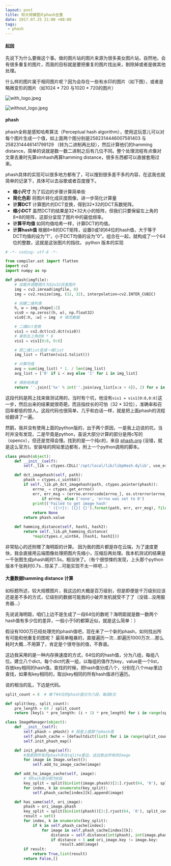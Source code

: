 ```yaml
---
layout: post
title: 较大规模图片phash去重
date: 2017.07.25 21:00 +08:00
tags: 
 - phash 
---
```


#### 起因
先说下为什么要做这个事。做的图片站的图片来源为很多美女图片站，自然地，会有很多重复的图片，而我的目标就是要把重复的图片找出来，剔除掉或者是做其他处理。

什么样的图片属于相同图片呢？因为会存在一些有水印的图片（如下图），或者是略微变形的图片（如1024 * 720 与1020 * 720的图片）

![with_logo.jpeg](http://upload-images.jianshu.io/upload_images/5574483-c69a8346c6734326.jpeg?imageMogr2/auto-orient/strip%7CimageView2/2/w/620)

![without_logo.jpeg](http://upload-images.jianshu.io/upload_images/5574483-4ab179eb94eaa54b.jpeg?imageMogr2/auto-orient/strip%7CimageView2/2/w/620)



#### phash

phash全称是感知哈希算法（Perceptual hash algorithm），使用这玩意儿可以对每个图片生成一个值，如上面两个图分别是2582314446007581403 与 2582314446141799129 （转为二进制再比较），然后计算他们的hamming distance，简单的说就是数一数二进制之后有几位不同。整个处理流程有点像对文章去重时先算simhash再算hamming distance，很多东西都可以直接套用过来。

phash具体的实现可以很多地方都有了，可以搜到很多差不多的内容，在这我也就简单的记录下，具体可以去谷歌或者百度搜下。
* **缩小尺寸** 为了后边的步骤计算简单些
* **简化色彩** 将图片转化成灰度图像，进一步简化计算量
* **计算DCT** 计算图片的DCT变换，得到32*32的DCT系数矩阵。
* **缩小DCT** 虽然DCT的结果是32*32大小的矩阵，但我们只要保留左上角的8\*8的矩阵，这部分呈现了图片中的最低频率。
* **计算平均值** 如同均值哈希一样，计算DCT的均值。
* **计算hash值** 根据8\*8的DCT矩阵，设置0或1的64位的hash值，大于等于DCT均值的设为”1”，小于DCT均值的设为“0”。组合在一起，就构成了一个64位的整数，这就是这张图片的指纹。
  python 版本的实现

```python
# -*- coding: utf-8 -*-

from compiler.ast import flatten
import cv2
import numpy as np

def pHash(imgfile):
    # 加载并调整图片为32x32灰度图片
    img = cv2.imread(imgfile, 0)
    img = cv2.resize(img, (32, 32), interpolation=cv2.INTER_CUBIC)

    # 创建二维列表
    h, w = img.shape[:2]
    vis0 = np.zeros((h, w), np.float32)
    vis0[:h, :w] = img  # 填充数据

    # 二维Dct变换
    vis1 = cv2.dct(cv2.dct(vis0))
    # 拿到左上角的8 * 8
    vis1 = vis1[0:8, 0:8]

    # 把二维list变成一维list
    img_list = flatten(vis1.tolist())

    # 计算均值
    avg = sum(img_list) * 1. / len(img_list)
    avg_list = ['0' if i < avg else '1' for i in img_list]

    # 得到哈希值
    return ''.join(['%x' % int(''.join(avg_list[x:x + 4]), 2) for x in range(0, 8 * 8, 4)])
```
这段代码是网上找来做测试用的，当时有个坑，他没有`vis1 = vis1[0:8,0:8]`这一步，然后出来的结果就很奇葩，而且指纹长的可怕（32 * 32位），准确率和召回率都低的惊人。这段代码也很简单，几乎和白话一样，就是把上面phash的流程给翻译了一遍。

然鹅，我并没有使用上面的python版的，出于两个原因，一是我上边说的坑，当时并没有发现，二是毕竟是python，虽说大部分计算的部分是用c写的（opencv），但还是觉得会慢。找到的是一个纯c的，来自 [phash.org](http://phash.org/) (没错，就是这么官方)。安装啥的网站里边都有，附上一个python调用的脚本。

```python
class pHash(object):
    def __init__(self):
        self._lib = ctypes.CDLL('/opt/local/lib/libpHash.dylib', use_errno=True)

    def dct_imagehash(self, path):
        phash = ctypes.c_uint64()
        if self._lib.ph_dct_imagehash(path, ctypes.pointer(phash)):
            errno_ = ctypes.get_errno()
            err, err_msg = (errno.errorcode[errno_], os.strerror(errno_)) \
                if errno_ else ('none', 'errno was set to 0')
            print(('Failed to get image hash'
                   ' ({!r}): [{}] {}').format(path, err, err_msg), file=sys.stderr)
            return None
        return phash.value

    def hamming_distance(self, hash1, hash2):
        return self._lib.ph_hamming_distance(
            *map(ctypes.c_uint64, [hash1, hash2]))
```
非常贴心的还附赠了海明距的计算。
因为我的图片都是存在云端，为了速度更快，我会直接用云端图像处理把图片先缩小，压缩后再处理。我本机测试的结果是一千张图生成phash耗时1.5s，相当快了。（有个很惊悚的发现，上头那个python版本千张耗时0.7s...惊呆了...可能实现不太一样吧...）

#### 大量数据hamming distance 计算
如标题所述，较大规模图片，我这边的大概是百万级别，但是即便是千万级别应该还是差不多的方式，亿级别的数据可能我的小破开发机就受不了了（没错...没用服务器...）

先说说海明距，咱们上边不是生成了一段64位的数呢？海明距就是数一数两个hash值有多少位的差异，一般小于5的都算近似，就是这么简单：）

假设有1000万已经处理完的phash值吧，现在来了一个新的phash，如何找出所有可能和他重复的图呢？
最简单粗暴的，直接遍历一次...即遍历1000万次....那么耗时大概...不用算了，肯定是个很夸张的值，不靠谱。

这边我采用的是一种内存换速度的方式，64位的的hash值，分为八组，每组八位。建立八个dict，每个dict代表一组，以每组的值作为key，value是一个list，存放key相同的hash值。查找的时候，把hash值分成八个，分别在八个map里边查找，如果有key相同的，取出key相同的所有hash值进行遍历。

说的相当的乱，下边是代码。
```python
split_count = 8  # 每个64位的phash值分为八段，每段8位

def split(key, split_count):
    pre_length = 64 / split_count
    return [key[i * pre_length: (i + 1) * pre_length] for i in range(split_count)]

class ImageManager(object):
    def __init__(self):
        self.phash = pHash() # 就是上面那个pHash类
        self.phash_cache = [defaultdict(list) for i in range(split_count)] #
        self.init_phash_map()

    def init_phash_map(self):
        #我是把所有的phash存在sqlite里边，这边取出所有的Image
        for image in Image.select():
            self.add_to_image_cache(image)

    def add_to_image_cache(self, image):
        # 将hash值分割为8段
        key_split = split(bin(int(image.phash))[2:].rjust(64, '0'), split_count)
        for index, k in enumerate(key_split):
            self.phash_cache[index][k].append(image)

    def has_same(self, ori_image):
        phash = ori_image.phash
        key_split = split(bin(int(phash))[2:].rjust(64, '0'), split_count)
        result = set()
        for index, k in enumerate(key_split):
            if k in self.phash_cache[index]:
                for image in self.phash_cache[index][k]:
                    distance = self.distance(int(phash), int(image.phash))
                    if distance < 5 and ori_image.key != image.key:
                        result.add(image)
        if result:
            return True,list(result)
        return False,[]
```
